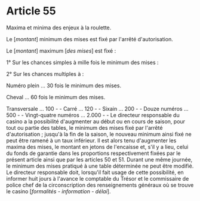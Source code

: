 # Article 55

Maxima et minima des enjeux à la roulette.

Le [*montant*] minimum des mises est fixé par l'arrêté d'autorisation.

Le [*montant*] maximum [*des mises*] est fixé :

1° Sur les chances simples à mille fois le minimum des mises :

2° Sur les chances multiples à :

Numéro plein ...               30 fois le minimum des mises.

Cheval ...                     60 fois le minimum des mises.

Transversale ...              100      -           -        Carré ...                     120      -           -        Sixain ...                    200      -           -        Douze numéros ...             500      -           -        Vingt-quatre numéros ...    2.000      -           -        Le directeur responsable du casino a la possibilité d'augmenter au début ou en cours de saison, pour tout ou partie des tables, le minimum des mises fixé par l'arrêté d'autorisation ; jusqu'à la fin de la saison, le nouveau minimum ainsi fixé ne peut être ramené à un taux inférieur. Il est alors tenu d'augmenter les maxima des mises, le montant en jetons de l'encaisse et, s'il y a lieu, celui du fonds de garantie dans les proportions respectivement fixées par le présent article ainsi que par les articles 50 et 51. Durant une même journée, le minimum des mises pratiqué à une table déterminée ne peut être modifié. Le directeur responsable doit, lorsqu'il fait usage de cette possibilité, en informer huit jours à l'avance le comptable du Trésor et le commissaire de police chef de la circonscription des renseignements généraux où se trouve le casino [*formalités - information - délai*].
